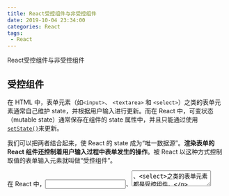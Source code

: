 ```yaml
---
title: React受控组件与非受控组件
date: 2019-10-04 23:34:00
categories: React
tags:
 - React
---
```


React受控组件与非受控组件
<!--more-->

## 受控组件

在 HTML 中，表单元素（如`<input>`、 `<textarea>` 和 `<select>`）之类的表单元素通常自己维护 state，并根据用户输入进行更新。而在 React 中，可变状态（mutable state）通常保存在组件的 state 属性中，并且只能通过使用 [`setState()`](https://react-1251415695.cos-website.ap-chengdu.myqcloud.com/docs/react-component.html#setstate)来更新。

我们可以把两者结合起来，使 React 的 state 成为“唯一数据源”。**渲染表单的 React 组件还控制着用户输入过程中表单发生的操作**。被 React 以这种方式控制取值的表单输入元素就叫做“受控组件”。

在 React 中，<input>、<textarea>、<select>之类的表单元素都是受控组件。

文件 input 标签是一个非受控组件：

> <input type="file" />

## 非受控组件

在大多数情况下，我们推荐使用 [受控组件](https://react-1251415695.cos-website.ap-chengdu.myqcloud.com/docs/forms.html) 来处理表单数据。在一个**受控组件**中，表单数据是由 **React 组件来管理**的。另一种替代方案是使用**非受控组件**，这时表单数据将交由 **DOM 节点来处理**。

要编写一个非受控组件，而不是为每个状态更新都编写数据处理函数，你可以 [使用 ref](https://react-1251415695.cos-website.ap-chengdu.myqcloud.com/docs/refs-and-the-dom.html) 来从 DOM 节点中获取表单数据。

例如，下面的代码使用非受控组件接受一个表单的值：

```jsx
class NameForm extends React.Component {
  constructor(props) {
    super(props);
    this.handleSubmit = this.handleSubmit.bind(this);
    this.input = React.createRef();
  }

  handleSubmit(event) {
    alert('A name was submitted: ' + this.input.current.value);
    event.preventDefault();
  }

  render() {
    return (
      <form onSubmit={this.handleSubmit}>
        <label>
          Name:
          <input type="text" ref={this.input} />
        </label>
        <input type="submit" value="Submit" />
      </form>
    );
  }
}
```

